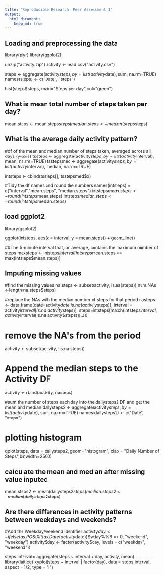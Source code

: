 ```yaml
---
title: "Reproducible Research: Peer Assessment 1"
output: 
  html_document:
    keep_md: true
---
```


## Loading and preprocessing the data
library(plyr)
library(ggplot2)

unzip("activity.zip")
activity <- read.csv("activity.csv")

steps <- aggregate(activity$steps, by = list(activity$date), sum, na.rm=TRUE) 
names(steps) <- c("Date", "steps")

hist(steps$steps, main="Steps per day",col="green")

## What is mean total number of steps taken per day?
mean.steps <- mean(steps$steps) 
median.steps <- median(steps$steps)

## What is the average daily activity pattern?

#df of the mean and median number of steps taken, averaged across all days (y-axis)
tssteps <- aggregate(activity$steps, by = list(activity$interval), mean, na.rm=TRUE)
tsstepsmed <- aggregate(activity$steps, by = list(activity$interval), median, na.rm=TRUE)

intsteps <- cbind(tssteps[], tsstepsmed$x)

#Tidy the df names and round the numbers
names(intsteps) = c("interval","mean.steps", "median.steps")
intsteps$mean.steps <- round(intsteps$mean.steps)
intsteps$median.steps <- round(intsteps$median.steps)

## load ggplot2
library(ggplot2)

ggplot(intsteps, aes(x = interval, y = mean.steps)) + geom_line()

##The 5-minute interval that, on average, contains the maximum number of steps
maxsteps <- intsteps$interval[intsteps$mean.steps == max(intsteps$mean.steps)]


## Imputing missing values

#find the missing values
na.steps <- subset(activity, is.na(steps))
num.NAs <-length(na.steps$steps)

#replace the NAs with the median number of steps for that period
nasteps <- data.frame(date=activity$date[is.na(activity$steps)], interval = activity$interval[is.na(activity$steps)], steps=intsteps[match(intsteps$interval, activity$interval[is.na(activity$steps)]),3])

# remove the NA's from the period
activity <- subset(activity, !is.na(steps))

# Append the median steps to the Activity DF
activity <- rbind(activity, nasteps)

#sum the number of steps each day into the dailysteps2 DF and get the mean and median 
dailysteps2 <- aggregate(activity$steps, by = list(activity$date), sum, na.rm=TRUE)
names(dailysteps2) <- c("Date", "steps")

# plotting histogram
qplot(steps, data = dailysteps2, geom="histogram", xlab = "Daily Number of Steps",binwidth=2500)

## calculate the mean and median after missing value inputed
mean.steps2 <- mean(dailysteps2$steps)  
median.steps2 <- median(dailysteps2$steps)

## Are there differences in activity patterns between weekdays and weekends?


#Add the Weekday/weekend identifier
activity$day <- ifelse(as.POSIXlt(as.Date(activity$date))$wday%%6 == 
                                    0, "weekend", "weekday")
activity$day <- factor(activity$day, levels = c("weekday", "weekend"))

steps.interval= aggregate(steps ~ interval + day, activity, mean)
library(lattice)
xyplot(steps ~ interval | factor(day), data = steps.interval, aspect = 1/2, 
       type = "l")

